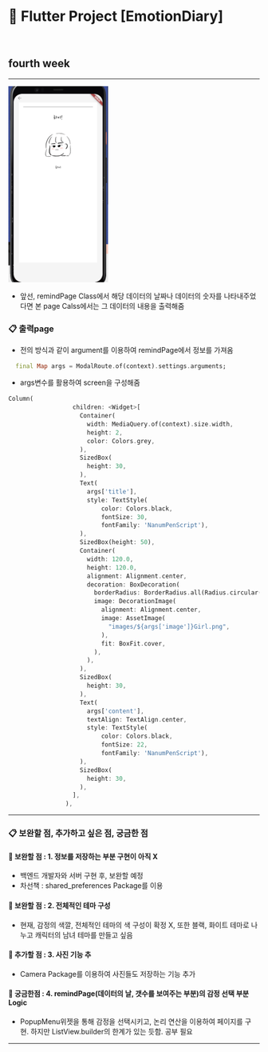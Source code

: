 # :blue_book: Flutter Project [EmotionDiary] 

<br>

## fourth week


<hr>

<img width = "200" src = "https://github.com/toast-ceo/flutter_emotion_diary/blob/progress/4.%20forthweek/SmartSelectImage_2021-01-10-15-56-42.png?raw=true"> 

- 앞선, remindPage Class에서 해당 데이터의 날짜나 데이터의 숫자를 나타내주었다면 본 page Calss에서는 그 데이터의 내용을 출력해줌


### :clipboard: 출력page

- 전의 방식과 같이 argument를 이용하여 remindPage에서 정보를 가져옴

```dart
  final Map args = ModalRoute.of(context).settings.arguments;
```

- args변수를 활용하여 screen을 구성해줌

```dart
Column(
                  children: <Widget>[
                    Container(
                      width: MediaQuery.of(context).size.width,
                      height: 2,
                      color: Colors.grey,
                    ),
                    SizedBox(
                      height: 30,
                    ),
                    Text(
                      args['title'],
                      style: TextStyle(
                          color: Colors.black,
                          fontSize: 30,
                          fontFamily: 'NanumPenScript'),
                    ),
                    SizedBox(height: 50),
                    Container(
                      width: 120.0,
                      height: 120.0,
                      alignment: Alignment.center,
                      decoration: BoxDecoration(
                        borderRadius: BorderRadius.all(Radius.circular(16.0)),
                        image: DecorationImage(
                          alignment: Alignment.center,
                          image: AssetImage(
                            "images/${args['image']}Girl.png",
                          ),
                          fit: BoxFit.cover,
                        ),
                      ),
                    ),
                    SizedBox(
                      height: 30,
                    ),
                    Text(
                      args['content'],
                      textAlign: TextAlign.center,
                      style: TextStyle(
                          color: Colors.black,
                          fontSize: 22,
                          fontFamily: 'NanumPenScript'),
                    ),
                    SizedBox(
                      height: 30,
                    ),
                  ],
                ),
```

<hr>



### :clipboard: 보완할 점, 추가하고 싶은 점, 궁금한 점

#### :pushpin: 보완할 점 : 1. 정보를 저장하는 부분 구현이 아직 X

- 백엔드 개발자와 서버 구현 후, 보완할 예정
- 차선책 : shared_preferences Package를 이용


#### :pushpin: 보완할 점 : 2. 전체적인 테마 구성

- 현재, 감정의 색깔, 전체적인 테마의 색 구성이 확정 X, 또한 블랙, 화이트 테마로 나누고 캐릭터의 남녀 테마를 만들고 싶음


#### :pushpin: 추가할 점 : 3. 사진 기능 추

-  Camera Package를 이용하여 사진들도 저장하는 기능 추가

#### :pushpin: 궁금한점 : 4. remindPage(데이터의 날, 갯수를 보여주는 부분)의 감정 선택 부분 Logic

- PopupMenu위젯을 통해 감정을 선택시키고, 논리 연산을 이용하여 페이지를 구현. 하지만 ListView.builder의 한계가 있는 듯함. 공부 필요

<hr>

